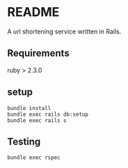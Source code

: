 # README
A url shortening service written in Rails.

## Requirements
ruby > 2.3.0

## setup
```
bundle install
bundle exec rails db:setup
bundle exec rails s
```

## Testing
```
bundle exec rspec
```
